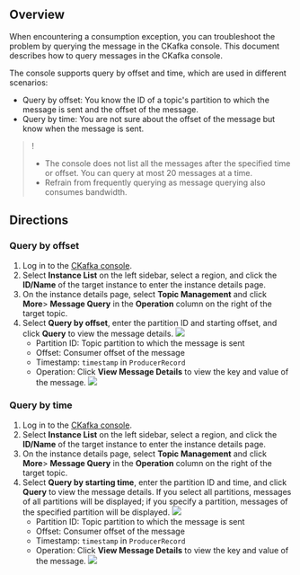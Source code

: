 ## Overview

When encountering a consumption exception, you can troubleshoot the problem by querying the message in the CKafka console. This document describes how to query messages in the CKafka console.

The console supports query by offset and time, which are used in different scenarios:

- Query by offset: You know the ID of a topic's partition to which the message is sent and the offset of the message.
- Query by time: You are not sure about the offset of the message but know when the message is sent.

>! 
>- The console does not list all the messages after the specified time or offset. You can query at most 20 messages at a time.
>- Refrain from frequently querying as message querying also consumes bandwidth.

## Directions

### Query by offset

1. Log in to the [CKafka console](https://console.cloud.tencent.com/ckafka/index?rid=1).
2. Select **Instance List** on the left sidebar, select a region, and click the **ID/Name** of the target instance to enter the instance details page.
3. On the instance details page, select **Topic Management** and click **More**> **Message Query** in the **Operation** column on the right of the target topic.
4. Select **Query by offset**, enter the partition ID and starting offset, and click **Query** to view the message details.
   ![](https://main.qcloudimg.com/raw/195ca10f4a0868b12a03c7c831eff1fd.png)
   - Partition ID: Topic partition to which the message is sent
   - Offset: Consumer offset of the message
   - Timestamp: `timestamp` in `ProducerRecord`
   - Operation: Click **View Message Details** to view the key and value of the message.
    ![](https://main.qcloudimg.com/raw/2d7d204213d422228a4a892a94496fe8.png)

   

### Query by time

1. Log in to the [CKafka console](https://console.cloud.tencent.com/ckafka/index?rid=1).
2. Select **Instance List** on the left sidebar, select a region, and click the **ID/Name** of the target instance to enter the instance details page.
3. On the instance details page, select **Topic Management** and click **More**> **Message Query** in the **Operation** column on the right of the target topic.
4. Select **Query by starting time**, enter the partition ID and time, and click **Query** to view the message details.
   If you select all partitions, messages of all partitions will be displayed; if you specify a partition, messages of the specified partition will be displayed.
   ![](https://main.qcloudimg.com/raw/7a2410794186b47c9126dbe8b878228d.png)
   - Partition ID: Topic partition to which the message is sent
   - Offset: Consumer offset of the message
   - Timestamp: `timestamp` in `ProducerRecord`
   - Operation: Click **View Message Details** to view the key and value of the message.
   ![](https://main.qcloudimg.com/raw/f033408d8698fbd24bab907cbc2af85a.png)



